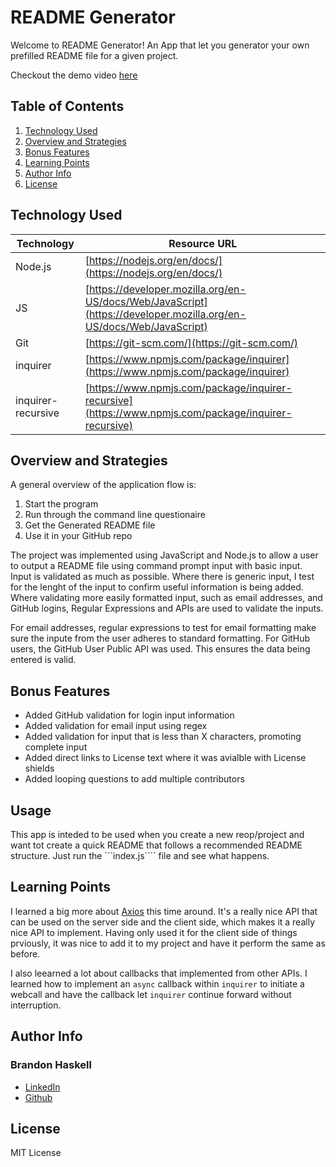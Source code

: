 # README Generator

Welcome to README Generator!  An App that let you generator your own prefilled README file for a given project.

Checkout the demo video [here](https://drive.google.com/file/d/14O5J9dnzHD5Z7jF-Yi-r1lx3P2pmjWY6/view?usp=sharing)


## Table of Contents

1. [Technology Used](#technology-used)
1. [Overview and Strategies](#overview-and-strategies)
1. [Bonus Features](#bonus-features)
1. [Learning Points](#learning-points)
1. [Author Info](#author-info)
1. [License](#license)


## Technology Used 

| Technology | Resource URL | 
| ------------- | ------------- | 
| Node.js | [https://nodejs.org/en/docs/](https://nodejs.org/en/docs/) |
| JS | [https://developer.mozilla.org/en-US/docs/Web/JavaScript](https://developer.mozilla.org/en-US/docs/Web/JavaScript) |
| Git | [https://git-scm.com/](https://git-scm.com/) |
| inquirer | [https://www.npmjs.com/package/inquirer](https://www.npmjs.com/package/inquirer) |
| inquirer-recursive | [https://www.npmjs.com/package/inquirer-recursive](https://www.npmjs.com/package/inquirer-recursive) |


## Overview and Strategies

A general overview of the application flow is:
1. Start the program
1. Run through the command line questionaire
1. Get the Generated README file
1. Use it in your GitHub repo

The project was implemented using JavaScript and Node.js to allow a user to output a README file using command prompt input with basic input.  Input is validated as much as possible.  Where there is generic input, I test for the lenght of the input to confirm useful information is being added.  Where validating more easily formatted input, such as email addresses, and GitHub logins, Regular Expressions and APIs are used to validate the inputs.

For email addresses, regular expressions to test for email formatting make sure the inpute from the user adheres to standard formatting.  For GitHub users, the GitHub User Public API was used.  This ensures the data being entered is valid.


## Bonus Features

* Added GitHub validation for login input information
* Added validation for email input using regex
* Added validation for input that is less than X characters, promoting complete input
* Added direct links to License text where it was avialble with License shields
* Added looping questions to add multiple contributors


## Usage

This app is inteded to be used when you create a new reop/project and want tot create a quick README that follows a recommended README structure.  Just run the ```index.js```` file and see what happens.

## Learning Points 

I learned a big more about [Axios](https://axios-http.com/) this time around.  It's a really nice API that can be used on the server side and the client side, which makes it a really nice API to implement.  Having only used it for the client side of things prviously, it was nice to add it to my project and have it perform the same as before.

I also leearned a lot about callbacks that implemented from other APIs.  I learned how to implement an ```async``` callback within ```inquirer``` to initiate a webcall and have the callback let ```inquirer``` continue forward without interruption.


## Author Info

### Brandon Haskell

* [LinkedIn](https://www.linkedin.com/in/BrandonDHaskell)
* [Github](https://github.com/bhaskell7901)


## License

MIT License